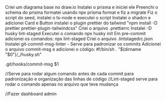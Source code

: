 Criei um diagrama base no draw.io
Instalei o prisma e iniciei ele
Preenchi o schema do prisma formatei usando npx prisma format e fiz a migrate
Fiz o script do seed, instalei o ts-node e executei o script
Instalei o shadcn e adicionei Card e Button
instalei o plugin prettier do tailwind "npm install -D prettier prettier-plugin-tailwindcss"
Criei o arquivo .prettierrc
Instalei -D husky lint-staged
Executei o comando npx husky init
Em pre-commit adicionei os comandos:
npx lint-staged
Criei o arquivo .lintstagedrc.json
Instalei git-commit-msg-linter - Serve para padronizar os commits
Adicionei o arquivo commit-msg e adicionei o código:
#!/bin/sh
. "$(dirname "$0")/\_/husky.sh"

.git/hooks/commit-msg $1

//Serve para rodar algum comando antes de cada commit para padronização e organização das linhas de código
//Lint-staged serve para rodar o comando apenas no arquivo que teve mudança

//Fazer dashboard admin